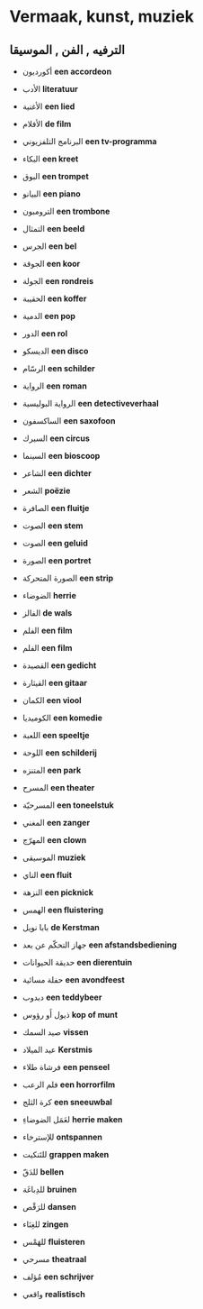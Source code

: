 <!-- header -->
<!-- endHeader -->

# Vermaak, kunst, muziek

## الترفيه , الفن , الموسيقا

- أكورديون
**een accordeon**

- الأدب
**literatuur**

- الأغنية
**een lied**

- الأفلام
**de film**

- البرنامج التلفزيوني
**een tv-programma**

- البكاء
**een kreet**

- البوق
**een trompet**

- البيانو
**een piano**

- الترومبون
**een trombone**

- التمثال
**een beeld**

- الجرس
**een bel**

- الجوقة
**een koor**

- الجولة
**een rondreis**

- الحقيبة
**een koffer**

- الدمية
**een pop**

- الدور
**een rol**

- الديسكو
**een disco**

- الرسّام
**een schilder**

- الرواية
**een roman**

- الرواية البوليسية
**een detectiveverhaal**

- الساكسفون
**een saxofoon**

- السيرك
**een circus**

- السينما
**een bioscoop**

- الشاعر
**een dichter**

- الشعر
**poëzie**

- الصافرة
**een fluitje**

- الصوت
**een stem**

- الصوت
**een geluid**

- الصورة
**een portret**

- الصورة المتحركة
**een strip**

- الضوضاء
**herrie**

- الفالز
**de wals**

- الفلم
**een film**

- الفلم
**een film**

- القصيدة
**een gedicht**

- القيثارة
**een gitaar**

- الكمان
**een viool**

- الكوميديا
**een komedie**

- اللعبة
**een speeltje**

- اللوحة
**een schilderij**

- المتنزه
**een park**

- المسرح
**een theater**

- المسرحيّة
**een toneelstuk**

- المغني
**een zanger**

- المهرّج
**een clown**

- الموسيقى
**muziek**

- الناي
**een fluit**

- النزهة
**een picknick**

- الهمس
**een fluistering**

- بابا نويل
**de Kerstman**

- جهاز التحكّم عن بعد
**een afstandsbediening**

- حديقة الحيوانات
**een dierentuin**

- حفلة مسائية
**een avondfeest**

- دبدوب
**een teddybeer**

- ذيول أَو رؤوس
**kop of munt**

- صيد السمك
**vissen**

- عيد الميلاد
**Kerstmis**

- فرشاة طلاء
**een penseel**

- فلم الرعب
**een horrorfilm**

- كرة الثلج
**een sneeuwbal**

- لعَمَل الضوضاءِ
**herrie maken**

- للإسترخاء
**ontspannen**

- للتَنكيت
**grappen maken**

- للدَقّ
**bellen**

- للدِباغَة
**bruinen**

- للرَقْص
**dansen**

- للغِنَاء
**zingen**

- للهَمْس
**fluisteren**

- مسرحي
**theatraal**

- مُؤلف
**een schrijver**

- واقعي
**realistisch**

